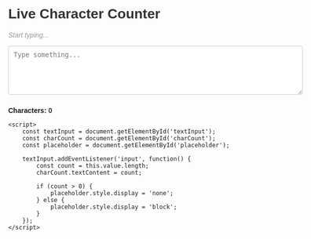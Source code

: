 <!DOCTYPE html>
<html lang="en">
<head>
    <meta charset="UTF-8">
    <meta name="viewport" content="width=device-width, initial-scale=1.0">
    <title>Live Character Counter</title>
    <style>
        body {
            font-family: Arial, sans-serif;
            max-width: 600px;
            margin: 0 auto;
            padding: 20px;
        }
        h1 {
            color: #333;
        }
        textarea {
            width: 100%;
            height: 100px;
            padding: 10px;
            margin-bottom: 10px;
            border: 1px solid #ccc;
            border-radius: 4px;
            resize: vertical;
        }
        #charCount {
            font-weight: bold;
            color: #333;
        }
        .placeholder {
            color: #999;
            font-style: italic;
        }
    </style>
</head>
<body>
    <h1>Live Character Counter</h1>
    <p id="placeholder" class="placeholder">Start typing...</p>
    <textarea id="textInput" placeholder="Type something..."></textarea>
    <p><strong>Characters: <span id="charCount">0</span></strong></p>

    <script>
        const textInput = document.getElementById('textInput');
        const charCount = document.getElementById('charCount');
        const placeholder = document.getElementById('placeholder');

        textInput.addEventListener('input', function() {
            const count = this.value.length;
            charCount.textContent = count;
            
            if (count > 0) {
                placeholder.style.display = 'none';
            } else {
                placeholder.style.display = 'block';
            }
        });
    </script>
</body>
</html>
